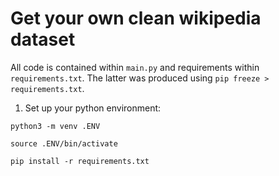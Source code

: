 # Get your own clean wikipedia dataset

All code is contained within `main.py` and requirements within `requirements.txt`. The latter was produced using `pip freeze > requirements.txt`.

1. Set up your python environment:

```python3 -m venv .ENV```

`source .ENV/bin/activate`

`pip install -r requirements.txt`


